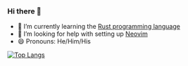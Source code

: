 ### Hi there 👋

<!--
**matt2ology/matt2ology** is a ✨ _special_ ✨ repository because its `README.md` (this file) appears on your GitHub profile.

Here are some ideas to get you started:

- 🔭 I’m currently working on ...
- 🌱 I’m currently learning ...
- 👯 I’m looking to collaborate on ...
- 🤔 I’m looking for help with ...
- 💬 Ask me about ...
- 📫 How to reach me: ...
- 😄 Pronouns: ...
- ⚡ Fun fact: ...
-->

- 🌱 I’m currently learning the [Rust programming language](https://www.rust-lang.org/)
- 🤔 I’m looking for help with setting up [Neovim](https://neovim.io/)
- 😄 Pronouns: He/Him/His

[![Top Langs](https://github-readme-stats.vercel.app/api/top-langs/?username=matt2ology&layout=compact)](https://github.com/anuraghazra/github-readme-stats)
